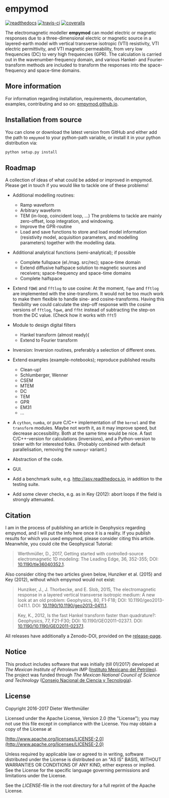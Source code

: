 # empymod

[![readthedocs](https://readthedocs.org/projects/empymod/badge/?version=latest)](https://empymod.readthedocs.io/en/latest/?badge=latest)
[![travis-ci](https://travis-ci.org/empymod/empymod.png?branch=master)](https://travis-ci.org/empymod/empymod/)
[![coveralls](https://coveralls.io/repos/github/empymod/empymod/badge.svg?branch=master)](https://coveralls.io/github/empymod/empymod?branch=master)

The electromagnetic modeller **empymod** can model electric or magnetic
responses due to a three-dimensional electric or magnetic source in a
layered-earth model with vertical transverse isotropic (VTI) resistivity, VTI
electric permittivity, and VTI magnetic permeability, from very low frequencies
(DC) to very high frequencies (GPR). The calculation is carried out in the
wavenumber-frequency domain, and various Hankel- and Fourier-transform methods
are included to transform the responses into the space-frequency and space-time
domains.


## More information

For information regarding installation, requirements, documentation, examples,
contributing and so on: [empymod.github.io](https://empymod.github.io).


## Installation from source

You can clone or download the latest version from GitHub and either add the
path to `empymod` to your python-path variable, or install it in your python
distribution via:

```bash
python setup.py install
```

## Roadmap

A collection of ideas of what could be added or improved in empymod. Please
get in touch if you would like to tackle one of these problems!

- Additional modelling routines:
  - Ramp waveform
  - Arbitrary waveform
  - TEM (in-loop, coincident loop, ...) The problems to tackle are
    mainly zero-offset, loop integration, and windowing.
  - Improve the GPR-routine
  - Load and save functions to store and load model information
    (resistivity model, acquisition parameters, and modelling parameters)
    together with the modelling data.

- Additional analytical functions (semi-analytical); if possible
  - Complete fullspace (el./mag. src/rec); space-time domain
  - Extend diffusive halfspace solution to magnetic sources and receivers;
    space-frequency and space-time domains
  - Complete halfspace

- Extend `fQWE` and `fftlog` to use cosine: At the moment, `fqwe` and `fftlog`
  are implemented with the sine-transform. It would not be too much work to
  make them flexible to handle sine- and cosine-transforms. Having this
  flexibility we could calculate the step-off response with the cosine versions
  of `fftlog`, `fqwe`, and `ffht` instead of subtracting the step-on from the
  DC value. (Check how it works with `fft`!)

- Module to design digital filters
  - Hankel transform (almost ready)(
  - Extend to Fourier transform

- Inversion: Inversion routines, preferably a selection of different ones.

- Extend examples (example-notebooks); reproduce published results
  - Clean-up!
  - Schlumberger, Wenner
  - CSEM
  - MTEM
  - DC
  - TEM
  - GPR
  - EM31
  - ...

- A `cython`, `numba`, or pure C/C++ implementation of the `kernel` and the
  `transform` modules. Maybe not worth it, as it may improve speed, but
  decrease accessibility. Both at the same time would be nice. A fast
  C/C++-version for calculations (inversions), and a Python-version to
  tinker with for interested folks. (Probably combined with default
  parallelisation, removing the `numexpr` variant.)
- Abstraction of the code.

- GUI.

- Add a benchmark suite, e.g. http://asv.readthedocs.io, in addition to the
  testing suite.

- Add some clever checks, e.g. as in Key (2012): abort loops if the field
  is strongly attenuated.


## Citation

I am in the process of publishing an article in Geophysics regarding empymod,
and I will put the info here once it is a reality. If you publish results for
which you used empymod, please consider citing this article. Meanwhile, you
could cite the Geophysical Tutorial:

> Werthmüller, D., 2017, Getting started with controlled-source electromagnetic
> 1D modeling: The Leading Edge, 36, 352-355; DOI:
> [10.1190/tle36040352.1](http://dx.doi.org/10.1190/tle36040352.1).

Also consider citing the two articles given below, Hunziker et al. (2015)
and Key (2012), without which empymod would not exist:

> Hunziker, J., J. Thorbecke, and E. Slob, 2015, The electromagnetic response in
> a layered vertical transverse isotropic medium: A new look at an old problem:
> Geophysics, 80, F1-F18; DOI: 10.1190/geo2013-0411.1. DOI:
> [10.1190/10.1190/geo2013-0411.1](http://dx.doi.org/10.1190/geo2013-0411.1).

> Key, K., 2012, Is the fast Hankel transform faster than quadrature?:
> Geophysics, 77, F21-F30; DOI: 10.1190/GEO2011-0237.1. DOI:
> [10.1190/10.1190/GEO2011-0237.1](http://dx.doi.org/10.1190/GEO2011-0237.1).

All releases have additionally a Zenodo-DOI, provided on the 
[release-page](https://github.com/empymod/empymod/releases).


Notice
------

This product includes software that was initially (till 01/2017) developed at
*The Mexican Institute of Petroleum IMP*
([Instituto Mexicano del Petróleo](http://www.gob.mx/imp)). The project was
funded through *The Mexican National Council of Science and Technology*
([Consejo Nacional de Ciencia y Tecnología](http://www.conacyt.mx)).

License
-------

Copyright 2016-2017 Dieter Werthmüller

Licensed under the Apache License, Version 2.0 (the "License");
you may not use this file except in compliance with the License.
You may obtain a copy of the License at

[http://www.apache.org/licenses/LICENSE-2.0](http://www.apache.org/licenses/LICENSE-2.0)

Unless required by applicable law or agreed to in writing, software
distributed under the License is distributed on an "AS IS" BASIS,
WITHOUT WARRANTIES OR CONDITIONS OF ANY KIND, either express or implied.
See the License for the specific language governing permissions and
limitations under the License.

See the *LICENSE*-file in the root directory for a full reprint of the Apache
License.
